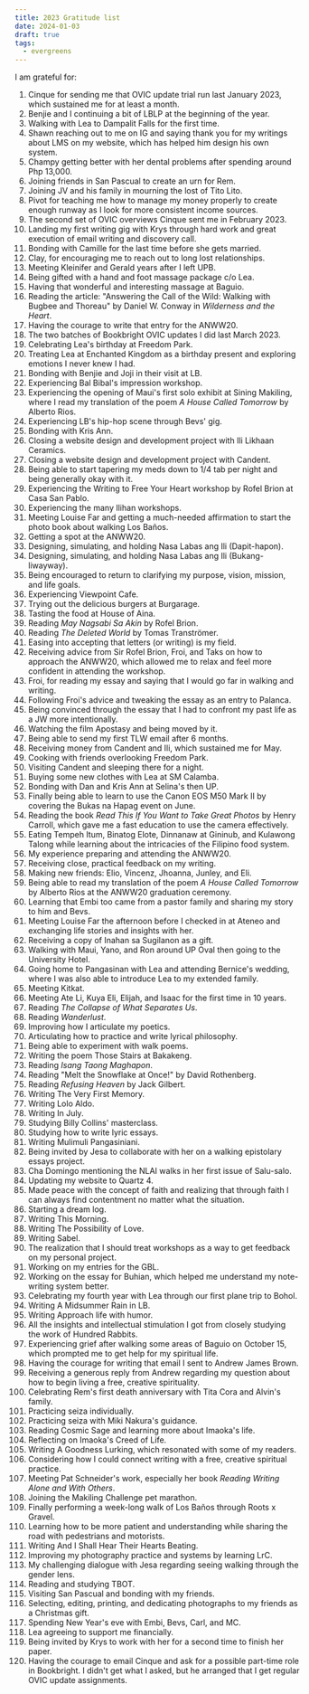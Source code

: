 ```yaml
---
title: 2023 Gratitude list
date: 2024-01-03
draft: true
tags:
  - evergreens
---
```

I am grateful for:

1. Cinque for sending me that OVIC update trial run last January 2023, which sustained me for at least a month.
2. Benjie and I continuing a bit of LBLP at the beginning of the year.
3. Walking with Lea to Dampalit Falls for the first time.
4. Shawn reaching out to me on IG and saying thank you for my writings about LMS on my website, which has helped him design his own system.
5. Champy getting better with her dental problems after spending around Php 13,000.
6. Joining friends in San Pascual to create an urn for Rem.
7. Joining JV and his family in mourning the lost of Tito Lito.
8. Pivot for teaching me how to manage my money properly to create enough runway as I look for more consistent income sources.
9. The second set of OVIC overviews Cinque sent me in February 2023.
10. Landing my first writing gig with Krys through hard work and great execution of email writing and discovery call.
11. Bonding with Camille for the last time before she gets married.
12. Clay, for encouraging me to reach out to long lost relationships.
13. Meeting Kleinifer and Gerald years after I left UPB.
14. Being gifted with a hand and foot massage package c/o Lea.
15. Having that wonderful and interesting massage at Baguio.
16. Reading the article: "Answering the Call of the Wild: Walking with Bugbee and Thoreau" by Daniel W. Conway in *Wilderness and the Heart*.
17. Having the courage to write that entry for the ANWW20.
18. The two batches of Bookbright OVIC updates I did last March 2023.
19. Celebrating Lea's birthday at Freedom Park.
20. Treating Lea at Enchanted Kingdom as a birthday present and exploring emotions I never knew I had.
21. Bonding with Benjie and Joji in their visit at LB.
22. Experiencing Bal Bibal's impression workshop.
23. Experiencing the opening of Maui's first solo exhibit at Sining Makiling, where I read my translation of the poem *A House Called Tomorrow* by Alberto Rios.
24. Experiencing LB's hip-hop scene through Bevs' gig.
25. Bonding with Kris Ann.
26. Closing a website design and development project with Ili Likhaan Ceramics.
27. Closing a website design and development project with Candent.
28. Being able to start tapering my meds down to 1/4 tab per night and being generally okay with it.
29. Experiencing the Writing to Free Your Heart workshop by Rofel Brion at Casa San Pablo.
30. Experiencing the many Ilihan workshops.
31. Meeting Louise Far and getting a much-needed affirmation to start the photo book about walking Los Baños.
32. Getting a spot at the ANWW20.
33. Designing, simulating, and holding Nasa Labas ang Ili (Dapit-hapon).
34. Designing, simulating, and holding Nasa Labas ang Ili (Bukang-liwayway).
35. Being encouraged to return to clarifying my purpose, vision, mission, and life goals.
36. Experiencing Viewpoint Cafe.
37. Trying out the delicious burgers at Burgarage.
38. Tasting the food at House of Aina.
39. Reading *May Nagsabi Sa Akin* by Rofel Brion.
40. Reading *The Deleted World* by Tomas Tranströmer.
41. Easing into accepting that letters (or writing) is my field.
42. Receiving advice from Sir Rofel Brion, Froi, and Taks on how to approach the ANWW20, which allowed me to relax and feel more confident in attending the workshop.
43. Froi, for reading my essay and saying that I would go far in walking and writing.
44. Following Froi's advice and tweaking the essay as an entry to Palanca.
45. Being convinced through the essay that I had to confront my past life as a JW more intentionally.
46. Watching the film Apostasy and being moved by it.
47. Being able to send my first TLW email after 6 months.
48. Receiving money from Candent and Ili, which sustained me for May.
49. Cooking with friends overlooking Freedom Park.
50. Visiting Candent and sleeping there for a night.
51. Buying some new clothes with Lea at SM Calamba.
52. Bonding with Dan and Kris Ann at Selina's then UP.
53. Finally being able to learn to use the Canon EOS M50 Mark II by covering the Bukas na Hapag event on June.
54. Reading the book *Read This If You Want to Take Great Photos* by Henry Carroll, which gave me a fast education to use the camera effectively.
55. Eating Tempeh Itum, Binatog Elote, Dinnanaw at Gininub, and Kulawong Talong while learning about the intricacies of the Filipino food system.
56. My experience preparing and attending the ANWW20.
57. Receiving close, practical feedback on my writing.
58. Making new friends: Elio, Vincenz, Jhoanna, Junley, and Eli.
59. Being able to read my translation of the poem *A House Called Tomorrow* by Alberto Rios at the ANWW20 graduation ceremony.
60. Learning that Embi too came from a pastor family and sharing my story to him and Bevs.
61. Meeting Louise Far the afternoon before I checked in at Ateneo and exchanging life stories and insights with her.
62. Receiving a copy of Inahan sa Sugilanon as a gift.
63. Walking with Maui, Yano, and Ron around UP Oval then going to the University Hotel.
64. Going home to Pangasinan with Lea and attending Bernice's wedding, where I was also able to introduce Lea to my extended family.
65. Meeting Kitkat.
66. Meeting Ate Li, Kuya Eli, Elijah, and Isaac for the first time in 10 years.
67. Reading *The Collapse of What Separates Us*.
68. Reading *Wanderlust*.
69. Improving how I articulate my poetics.
70. Articulating how to practice and write lyrical philosophy.
71. Being able to experiment with walk poems.
72. Writing the poem Those Stairs at Bakakeng.
73. Reading *Isang Taong Maghapon*.
74. Reading "Melt the Snowflake at Once!" by David Rothenberg.
75. Reading *Refusing Heaven* by Jack Gilbert.
76. Writing The Very First Memory.
77. Writing Lolo Aldo.
78. Writing In July.
79. Studying Billy Collins' masterclass.
80. Studying how to write lyric essays.
81. Writing Mulimuli Pangasiniani.
82. Being invited by Jesa to collaborate with her on a walking epistolary essays project.
83. Cha Domingo mentioning the NLAI walks in her first issue of Salu-salo.
84. Updating my website to Quartz 4.
85. Made peace with the concept of faith and realizing that through faith I can always find contentment no matter what the situation.
86. Starting a dream log.
87. Writing This Morning.
88. Writing The Possibility of Love.
89. Writing Sabel.
90. The realization that I should treat workshops as a way to get feedback on my personal project.
91. Working on my entries for the GBL.
92. Working on the essay for Buhian, which helped me understand my note-writing system better.
93. Celebrating my fourth year with Lea through our first plane trip to Bohol.
94. Writing A Midsummer Rain in LB.
95. Writing Approach life with humor.
96. All the insights and intellectual stimulation I got from closely studying the work of Hundred Rabbits.
97. Experiencing grief after walking some areas of Baguio on October 15, which prompted me to get help for my spiritual life.
98. Having the courage for writing that email I sent to Andrew James Brown.
99. Receiving a generous reply from Andrew regarding my question about how to begin living a free, creative spirituality.
100. Celebrating Rem's first death anniversary with Tita Cora and Alvin's family.
101. Practicing seiza individually.
102. Practicing seiza with Miki Nakura's guidance.
103. Reading Cosmic Sage and learning more about Imaoka's life.
104. Reflecting on Imaoka's Creed of Life.
105. Writing A Goodness Lurking, which resonated with some of my readers.
106. Considering how I could connect writing with a free, creative spiritual practice.
107. Meeting Pat Schneider's work, especially her book *Reading Writing Alone and With Others*.
108. Joining the Makiling Challenge pet marathon.
109. Finally performing a week-long walk of Los Baños through Roots x Gravel.
110. Learning how to be more patient and understanding while sharing the road with pedestrians and motorists.
111. Writing And I Shall Hear Their Hearts Beating.
112. Improving my photography practice and systems by learning LrC.
113. My challenging dialogue with Jesa regarding seeing walking through the gender lens.
114. Reading and studying TBOT.
115. Visiting San Pascual and bonding with my friends.
116. Selecting, editing, printing, and dedicating photographs to my friends as a Christmas gift.
117. Spending New Year's eve with Embi, Bevs, Carl, and MC.
118. Lea agreeing to support me financially.
119. Being invited by Krys to work with her for a second time to finish her paper.
120. Having the courage to email Cinque and ask for a possible part-time role in Bookbright. I didn't get what I asked, but he arranged that I get regular OVIC update assignments.